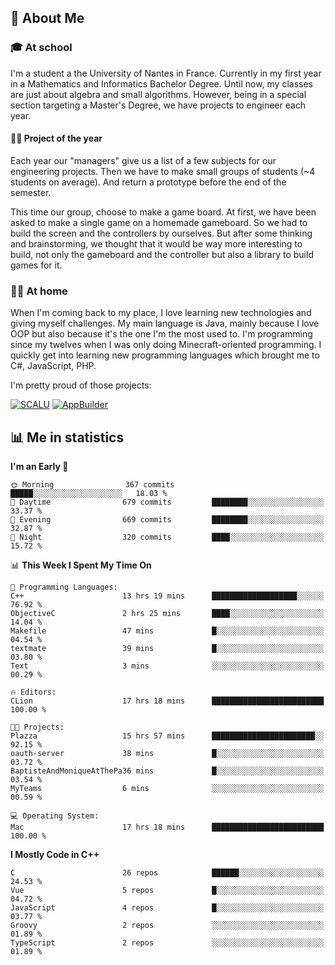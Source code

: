 ## 👀 About Me

### 🎓 At school

I'm a student a the University of Nantes in France. Currently in my first year in a Mathematics and Informatics Bachelor Degree. Until now, my classes are just about algebra and small algorithms. However, being in a special section targeting a Master's Degree, we have projects to engineer each year. 

#### 🔧🔬 Project of the year

Each year our "managers" give us a list of a few subjects for our engineering projects. Then we have to make small groups of students (~4 students on average). And return a prototype before the end of the semester.

This time our group, choose to make a game board. At first, we have been asked to make a single game on a homemade gameboard. So we had to build the screen and the controllers by ourselves. 
But after some thinking and brainstorming, we thought that it would be way more interesting to build, not only the gameboard and the controller but also a library to build games for it.

### 👨‍💻 At home

When I'm coming back to my place, I love learning new technologies and giving myself challenges. My main language is Java, mainly because I love OOP but also because it's the one I'm the most used to. I'm programming since my twelves when I was only doing Minecraft-oriented programming.  I quickly get into learning new programming languages which brought me to C#, JavaScript, PHP. 

I'm pretty proud of those projects:

[![SCALU](https://github-readme-stats.vercel.app/api/pin?username=renardfute&repo=SCALU)](https://github.com/renardfute/scalu)
[![AppBuilder](https://github-readme-stats.vercel.app/api/pin?username=pulsedev2&repo=AppBuilder)](https://github.com/pulsedev2/AppBuilder)

## 📊 Me in statistics
<!--START_SECTION:waka-->
**I'm an Early 🐤** 

```text
🌞 Morning                367 commits         █████░░░░░░░░░░░░░░░░░░░░   18.03 % 
🌆 Daytime                679 commits         ████████░░░░░░░░░░░░░░░░░   33.37 % 
🌃 Evening                669 commits         ████████░░░░░░░░░░░░░░░░░   32.87 % 
🌙 Night                  320 commits         ████░░░░░░░░░░░░░░░░░░░░░   15.72 % 
```


📊 **This Week I Spent My Time On** 

```text
💬 Programming Languages: 
C++                      13 hrs 19 mins      ███████████████████░░░░░░   76.92 % 
ObjectiveC               2 hrs 25 mins       ████░░░░░░░░░░░░░░░░░░░░░   14.04 % 
Makefile                 47 mins             █░░░░░░░░░░░░░░░░░░░░░░░░   04.54 % 
textmate                 39 mins             █░░░░░░░░░░░░░░░░░░░░░░░░   03.80 % 
Text                     3 mins              ░░░░░░░░░░░░░░░░░░░░░░░░░   00.29 % 

🔥 Editors: 
CLion                    17 hrs 18 mins      █████████████████████████   100.00 % 

🐱‍💻 Projects: 
Plazza                   15 hrs 57 mins      ███████████████████████░░   92.15 % 
oauth-server             38 mins             █░░░░░░░░░░░░░░░░░░░░░░░░   03.72 % 
BaptisteAndMoniqueAtThePa36 mins             █░░░░░░░░░░░░░░░░░░░░░░░░   03.54 % 
MyTeams                  6 mins              ░░░░░░░░░░░░░░░░░░░░░░░░░   00.59 % 

💻 Operating System: 
Mac                      17 hrs 18 mins      █████████████████████████   100.00 % 
```

**I Mostly Code in C++** 

```text
C                        26 repos            ██████░░░░░░░░░░░░░░░░░░░   24.53 % 
Vue                      5 repos             █░░░░░░░░░░░░░░░░░░░░░░░░   04.72 % 
JavaScript               4 repos             █░░░░░░░░░░░░░░░░░░░░░░░░   03.77 % 
Groovy                   2 repos             ░░░░░░░░░░░░░░░░░░░░░░░░░   01.89 % 
TypeScript               2 repos             ░░░░░░░░░░░░░░░░░░░░░░░░░   01.89 % 
```




<!--END_SECTION:waka-->
